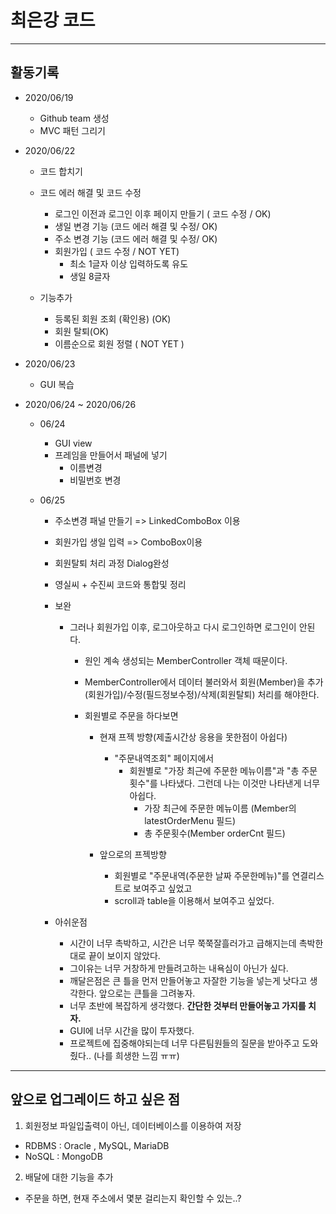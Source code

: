 # 최은강 코드

<hr>

## 활동기록

- 2020/06/19
  - Github team 생성
  - MVC 패턴 그리기

- 2020/06/22
  - 코드 합치기
  - 코드 에러 해결 및 코드 수정
    - 로그인 이전과 로그인 이후 페이지 만들기 ( 코드 수정 / OK)
    - 생일 변경 기능 (코드 에러 해결 및 수정/ OK)
    - 주소 변경 기능 (코드 에러 해결 및 수정/ OK) 
    - 회원가입 ( 코드 수정 / NOT YET)
      - 최소 1글자 이상 입력하도록 유도
      - 생일 8글자

    
  - 기능추가
    - 등록된 회원 조회 (확인용) (OK)
    - 회원 탈퇴(OK)
    - 이름순으로 회원 정렬 ( NOT YET )


- 2020/06/23
  - GUI 복습
  
- 2020/06/24 ~ 2020/06/26
  - 06/24
    - GUI view
    - 프레임을 만들어서 패널에 넣기
      - 이름변경
      - 비밀번호 변경
    
  - 06/25
    - 주소변경 패널 만들기 => LinkedComboBox 이용
    - 회원가입 생일 입력 => ComboBox이용
    - 회원탈퇴 처리 과정 Dialog완성
    - 영실씨 + 수진씨 코드와 통합및 정리
    
    - 보완
      - 그러나 회원가입 이후, 로그아웃하고 다시 로그인하면 로그인이 안된다.
        - 원인 계속 생성되는 MemberController 객체 때문이다.
        - MemberController에서 데이터 불러와서 회원(Member)을 추가(회원가입)/수정(필드정보수정)/삭제(회원탈퇴) 처리를 해야한다.
        
        - 회원별로 주문을 하다보면
          - 현재 프젝 방향(제출시간상 응용을 못한점이 아쉽다)
            - "주문내역조회" 페이지에서 
              - 회원별로 "가장 최근에 주문한 메뉴이름"과 "총 주문횟수"를  나타냈다. 그런데 나는 이것만 나타낸게 너무 아쉽다.
                - 가장 최근에 주문한 메뉴이름 (Member의 latestOrderMenu 필드)
                - 총 주문횟수(Member orderCnt 필드)
                
          - 앞으로의 프젝방향
            - 회원별로 "주문내역(주문한 날짜  주문한메뉴)"를 연결리스트로 보여주고 싶었고
            - scroll과 table을 이용해서 보여주고 싶었다.
        
            
    - 아쉬운점
      - 시간이 너무 촉박하고,  시간은 너무 쭉쭉잘흘러가고 급해지는데 촉박한대로 끝이 보이지 않았다.
      - 그이유는 너무 거창하게 만들려고하는 내욕심이 아닌가 싶다.
      - 깨달은점은 큰 틀을 먼저 만들어놓고 자잘한 기능을 넣는게 낫다고 생각한다. 앞으로는 큰틀을 그려놓자.
      - 너무 초반에 복잡하게 생각했다. <strong>간단한 것부터 만들어놓고 가지를 치자.</strong>
      - GUI에 너무 시간을 많이 투자했다.
      - 프로젝트에 집중해야되는데 너무 다른팀원들의 질문을 받아주고 도와줬다.. (나를 희생한 느낌 ㅠㅠ)



<hr>

## 앞으로 업그레이드 하고 싶은 점

1. 회원정보 파일입출력이 아닌, 데이터베이스를 이용하여 저장
  - RDBMS : Oracle , MySQL, MariaDB
  - NoSQL : MongoDB
  
2. 배달에 대한 기능을 추가
  - 주문을 하면, 현재 주소에서 몇분 걸리는지 확인할 수 있는..?
  
  
